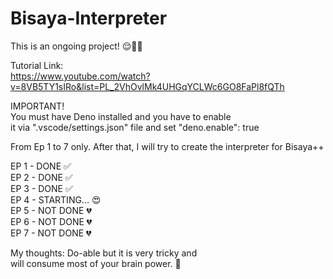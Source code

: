 # Bisaya-Interpreter

This is an ongoing project! 😌✌🏼

Tutorial Link:  
https://www.youtube.com/watch?v=8VB5TY1sIRo&list=PL_2VhOvlMk4UHGqYCLWc6GO8FaPl8fQTh

IMPORTANT!  
You must have Deno installed and you have to enable  
it via ".vscode/settings.json" file and set "deno.enable": true

From Ep 1 to 7 only. After that, I will try to create the interpreter for Bisaya++

EP 1 - DONE ✅  
EP 2 - DONE ✅  
EP 3 - DONE ✅  
EP 4 - STARTING... 😍  
EP 5 - NOT DONE 💔   
EP 6 - NOT DONE 💔  
EP 7 - NOT DONE 💔  

My thoughts: Do-able but it is very tricky and  
will consume most of your brain power. 🧠

